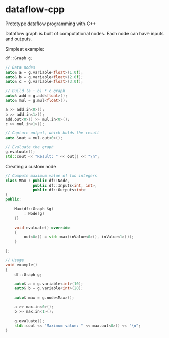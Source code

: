 # dataflow-cpp
Prototype dataflow programming with C++

Dataflow graph is built of computational nodes. Each node can have inputs and outputs.

Simplest example:
```cpp
df::Graph g;

// Data nodes
auto& a = g.variable<float>(1.0f);
auto& b = g.variable<float>(2.0f);
auto& c = g.variable<float>(3.0f);

// Build (a + b) * c graph
auto& add = g.add<float>();
auto& mul = g.mul<float>();

a >> add.in<0>();
b >> add.in<1>();
add.out<0>() >> mul.in<0>();
c >> mul.in<1>();

// Capture output, which holds the result
auto &out = mul.out<0>();

// Evaluate the graph
g.evaluate();
std::cout << "Result: " << out() << "\n";
```

Creating a custom node
```cpp
// Compute maximum value of two integers
class Max : public df::Node,
            public df::Inputs<int, int>,
            public df::Outputs<int>
{
public:

    Max(df::Graph &g)
        : Node(g)
    {}

    void evaluate() override
    {
        out<0>() = std::max(inValue<0>(), inValue<1>());
    }

};

// Usage
void example()
{
    df::Graph g;

    auto& a = g.variable<int>(10);
    auto& b = g.variable<int>(20);

    auto& max = g.node<Max>();

    a >> max.in<0>();
    b >> max.in<1>();

    g.evaluate();
    std::cout << "Maximum value: " << max.out<0>() << "\n";
}
```